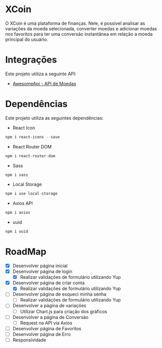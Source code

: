 # XCoin

O XCoin é uma plataforma de finanças. Nele, é possível analisar as variações da moeda selecionada, converter moedas e adicionar moedas nos favoritos para ter uma conversão instantânea em relação a moeda principal do usuário.

# Integrações

Este projeto utiliza a seguinte API:
- [AwesomeApi - API de Moedas](https://docs.awesomeapi.com.br/api-de-moedas)

# Dependências

Este projeto utiliza as seguintes dependências:
- React Icon
```js
npm i react-icons --save
```
- React Router DOM
```js
npm i react-router-dom
```
- Sass
```js
npm i sass
```
- Local Storage
```js
npm i use-local-storage
```
- Axios API
```js
npm i axios
```
- uuid
```js
npm i uuid
```

# RoadMap
- [X] Desenvolver página inicial
- [X] Desenvolver página de login
    - [X] Realizar validações de formulário utilizando Yup
- [X] Desenvolver página de criar conta
    - [X] Realizar validações de formulário utilizando Yup
- [ ] Desenvolver página de esqueci minha senha
    - [ ] Realizar validações de formulário utilizando Yup
- [ ] Desenvolver a página de variações 
    - [ ] Utilizar Chart.js para criação dos gráficos
- [ ] Desenvolver a página de Conversão
    - [ ] Request na API via Axios
- [ ] Desenvolver página de Favoritos
- [ ] Desenvolver página de Erro
- [ ] Responsividade